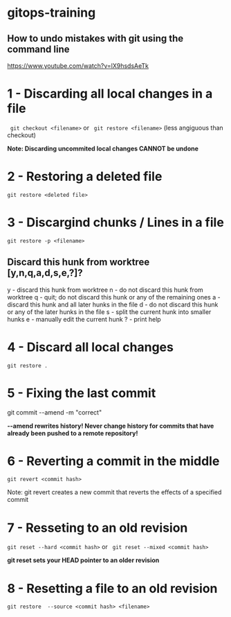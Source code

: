 # gitops-training

## How to undo mistakes with git using the command line
https://www.youtube.com/watch?v=lX9hsdsAeTk

# 1 - Discarding all local changes in a file

``` git checkout <filename>```
or
``` git restore <filename>``` (less angiguous than checkout)

**Note: Discarding uncommited local changes CANNOT be undone**

# 2 - Restoring a deleted file

``` git restore <deleted file> ```

# 3 - Discargind chunks / Lines in a file

``` git restore -p <filename> ```

## Discard this hunk from worktree [y,n,q,a,d,s,e,?]?
y - discard this hunk from worktree
n - do not discard this hunk from worktree
q - quit; do not discard this hunk or any of the remaining ones
a - discard this hunk and all later hunks in the file
d - do not discard this hunk or any of the later hunks in the file
s - split the current hunk into smaller hunks
e - manually edit the current hunk
? - print help

# 4 - Discard all local changes

``` git restore . ```

# 5 - Fixing the last commit

git commit --amend -m "correct"

**--amend rewrites history! Never change history for commits that have already been pushed to a remote repository!**

# 6 - Reverting a commit in the middle

``` git revert <commit hash> ```

Note: git revert creates a new commit that reverts the effects of a specified commit

# 7 - Resseting to an old revision

```git reset --hard <commit hash>``` or ``` git reset --mixed <commit hash>```

**git reset sets your HEAD pointer to an older revision**

# 8 - Resetting a file to an old revision

```git restore  --source <commit hash> <filename> ```
